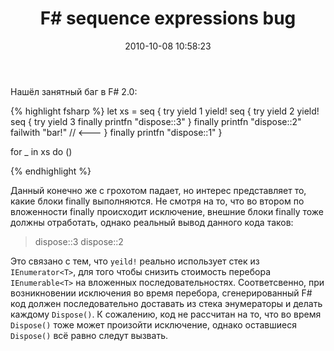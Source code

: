 ﻿---
layout: post
title: "F# sequence expressions bug"
date: 2010-10-08 10:58:23
categories: 1267960448
tags: fsharp seq ienumerable dispose finally
---
Нашёл занятный баг в F# 2.0:

{% highlight fsharp %}
let xs = seq {
    try yield 1
        yield! seq {
           try yield 2
               yield! seq {
                 try yield 3
                 finally printfn "dispose::3"
               }
           finally printfn "dispose::2"
                   failwith "bar!" // <---
        }
    finally printfn "dispose::1"
  }

for _ in xs do ()

{% endhighlight %}

Данный конечно же с грохотом падает, но интерес представляет то, какие блоки finally выполняются. Не смотря на то, что во втором по вложенности finally происходит исключение, внешние блоки finally тоже должны отработать, однако реальный вывод данного кода таков:

> dispose::3
> dispose::2

Это связано с тем, что `yeild!` реально использует стек из `IEnumerator<T>`, для того чтобы снизить стоимость перебора `IEnumerable<T>` на вложенных последовательностях. Соответсвенно, при возникновении исключения во время перебора, сгенерированный F# код должен последовательно доставать из стека энумераторы и делать каждому `Dispose()`. К сожалению, код не рассчитан на то, что во время `Dispose()` тоже может произойти исключение, однако оставшиеся `Dispose()` всё равно следут вызвать.